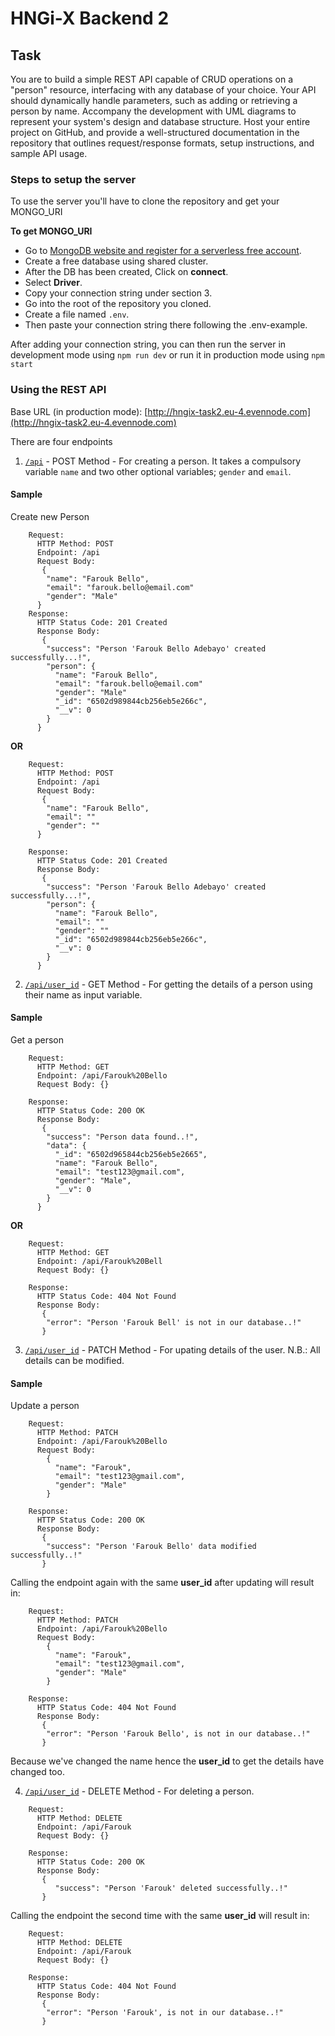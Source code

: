 # HNGi-X Backend 2

## Task
You are to build a simple REST API capable of CRUD operations on a "person" resource, interfacing with any database of your choice. Your API should dynamically handle parameters, such as adding or retrieving a person by name. Accompany the development with UML diagrams to represent your system's design and database structure.  Host your entire project on GitHub, and provide a well-structured documentation in the repository that outlines request/response formats, setup instructions, and sample API usage.

### Steps to setup the server
To use the server you'll have to clone the repository and get your MONGO_URI

**To get MONGO_URI**
- Go to [MongoDB website and register for a serverless free account](https://www.mongodb.com/cloud/atlas/register).
- Create a free database using shared cluster.
- After the DB has been created, Click on **connect**.
- Select **Driver**.
- Copy your connection string under section 3.
- Go into the root of the repository you cloned.
- Create a file named ```.env```.
- Then paste your connection string there following the .env-example.

After adding your connection string, you can then run the server in development mode using  ```npm run dev``` or run it in production mode using  ```npm start```

### Using the REST API

Base URL (in production mode): [http://hngix-task2.eu-4.evennode.com](http://hngix-task2.eu-4.evennode.com)

There are four endpoints
1. [```/api```](http://hngix-task2.eu-4.evennode.com/api) - POST Method - For creating a person. It takes a compulsory variable ```name``` and two other optional variables; ```gender``` and ```email```.
#### Sample
Create new Person
```
    Request:
      HTTP Method: POST
      Endpoint: /api
      Request Body:
       {
        "name": "Farouk Bello",
        "email": "farouk.bello@email.com"
        "gender": "Male"
      }
    Response:
      HTTP Status Code: 201 Created
      Response Body:
       {
        "success": "Person 'Farouk Bello Adebayo' created successfully...!",
        "person": {
          "name": "Farouk Bello",
          "email": "farouk.bello@email.com"
          "gender": "Male"
          "_id": "6502d989844cb256eb5e266c",
          "__v": 0
        }
      }
```

**OR**

```
    Request:
      HTTP Method: POST
      Endpoint: /api
      Request Body:
       {
        "name": "Farouk Bello",
        "email": ""
        "gender": ""
      }

    Response:
      HTTP Status Code: 201 Created
      Response Body:
       {
        "success": "Person 'Farouk Bello Adebayo' created successfully...!",
        "person": {
          "name": "Farouk Bello",
          "email": ""
          "gender": ""
          "_id": "6502d989844cb256eb5e266c",
          "__v": 0
        }
      }
```

2. [```/api/user_id```](http://hngix-task2.eu-4.evennode.com/api/user_id) - GET Method - For getting the details of a person using their name as input variable.
#### Sample
Get a person
```
    Request:
      HTTP Method: GET
      Endpoint: /api/Farouk%20Bello
      Request Body: {}

    Response:
      HTTP Status Code: 200 OK
      Response Body:
       {
        "success": "Person data found..!",
        "data": {
          "_id": "6502d965844cb256eb5e2665",
          "name": "Farouk Bello",
          "email": "test123@gmail.com",
          "gender": "Male",
          "__v": 0
        }
      }
```

**OR**

```
    Request:
      HTTP Method: GET
      Endpoint: /api/Farouk%20Bell
      Request Body: {}

    Response:
      HTTP Status Code: 404 Not Found
      Response Body:
       {
        "error": "Person 'Farouk Bell' is not in our database..!"
       }
```

3. [```/api/user_id```](http://hngix-task2.eu-4.evennode.com/api/user_id) - PATCH Method - For upating details of the user. N.B.: All details can be modified.
#### Sample
Update a person
```
    Request:
      HTTP Method: PATCH
      Endpoint: /api/Farouk%20Bello
      Request Body:
        {
          "name": "Farouk",
          "email": "test123@gmail.com",
          "gender": "Male"
        }

    Response:
      HTTP Status Code: 200 OK
      Response Body:
       {
        "success": "Person 'Farouk Bello' data modified successfully..!"
       }
```

Calling the endpoint again with the same **user_id** after updating will result in:

```
    Request:
      HTTP Method: PATCH
      Endpoint: /api/Farouk%20Bello
      Request Body:
        {
          "name": "Farouk",
          "email": "test123@gmail.com",
          "gender": "Male"
        }

    Response:
      HTTP Status Code: 404 Not Found
      Response Body:
       {
        "error": "Person 'Farouk Bello', is not in our database..!"
       }
```

Because we've changed the name hence the **user_id** to get the details have changed too.

4. [```/api/user_id```](http://hngix-task2.eu-4.evennode.com/api/user_id) - DELETE Method - For deleting a person.

```
    Request:
      HTTP Method: DELETE
      Endpoint: /api/Farouk
      Request Body: {}

    Response:
      HTTP Status Code: 200 OK
      Response Body:
       {
          "success": "Person 'Farouk' deleted successfully..!"
       }
```

Calling the endpoint the second time with the same **user_id** will result in:

```
    Request:
      HTTP Method: DELETE
      Endpoint: /api/Farouk
      Request Body: {}

    Response:
      HTTP Status Code: 404 Not Found
      Response Body:
       {
        "error": "Person 'Farouk', is not in our database..!"
       }
```
